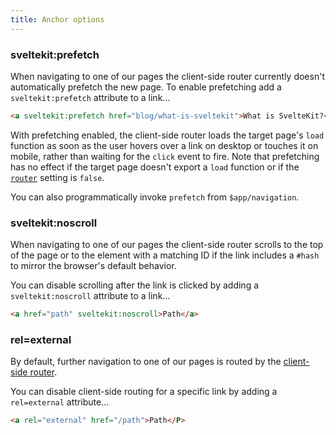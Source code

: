 ```yaml
---
title: Anchor options
---
```


### sveltekit:prefetch

When navigating to one of our pages the client-side router currently doesn't automatically prefetch the new page. To enable prefetching add a `sveltekit:prefetch` attribute to a link...

```html
<a sveltekit:prefetch href="blog/what-is-sveltekit">What is SvelteKit?</a>
```

With prefetching enabled, the client-side router loads the target page's `load` function as soon as the user hovers over a link on desktop or touches it on mobile, rather than waiting for the `click` event to fire. Note that prefetching has no effect if the target page doesn't export a `load` function or if the [`router`](#rendering-router) setting is `false`.

You can also programmatically invoke `prefetch` from `$app/navigation`.

### sveltekit:noscroll

When navigating to one of our pages the client-side router scrolls to the top of the page or to the element with a matching ID if the link includes a `#hash` to mirror the browser's default behavior.

You can disable scrolling after the link is clicked by adding a `sveltekit:noscroll` attribute to a link...

```html
<a href="path" sveltekit:noscroll>Path</a>
```

### rel=external

By default, further navigation to one of our pages is routed by the [client-side router](#rendering-routing).

You can disable client-side routing for a specific link by adding a `rel=external` attribute...

```html
<a rel="external" href="/path">Path</P>
```
